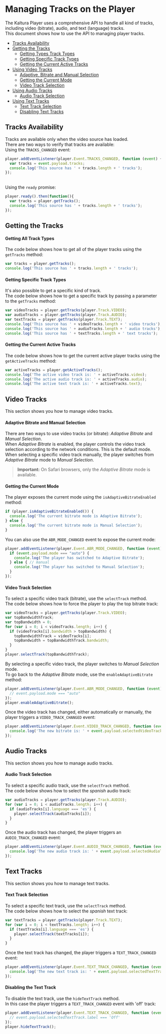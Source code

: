 # Managing Tracks on the Player

The Kaltura Player uses a comprehensive API to handle all kind of tracks, including video (bitrate), audio, and text (language) tracks.
<br>This document shows how to use the API to managing player tracks. 

+ [Tracks Availability](#tracks-availability)
+ [Getting the Tracks](#getting-the-tracks)
    * [Getting Types Track Types](#getting-all-track-types)
    * [Getting Specific Track Types](#getting-specific-track-types)
    * [Getting the Current Active Tracks](#getting-the-current-active-tracks)
+ [Using Video Tracks](#video-tracks)
    * [Adaptive, Bitrate and Manual Selection](#adaptive-bitrate-and-manual-selection)
    * [Getting the Current Mode](#getting-the-current-mode)
    * [Video Track Selection](#video-track-selection)
+ [Using Audio Tracks](#audio-tracks)
    * [Audio Track Selection](#audio-track-selection)
+ [Using Text Tracks](#text-tracks)
    * [Text Track Selection](#text-track-selection)
    * [Disabling Text Tracks](#disable-text-track) 

## Tracks Availability
Tracks are available only when the video source has loaded.
<br>There are two ways to verify that tracks are available:
<br>Using the `TRACKS_CHANGED` event: 
```javascript
player.addEventListener(player.Event.TRACKS_CHANGED, function (event) {
  var tracks = event.payload.tracks;
  console.log('This source has ' + tracks.length + ' tracks');
});
```
<br>Using the `ready` promise:
```javascript
player.ready().then(function(){
  var tracks = player.getTracks();
  console.log('This source has ' + tracks.length + ' tracks');
});
```
## Getting the Tracks 
#### Getting All Track Types
The code below shows how to get all of the player tracks using the `getTracks` method:
```javascript
var tracks = player.getTracks();
console.log('This source has ' + tracks.length + ' tracks');
```

#### Getting Specific Track Types
It's also possible to get a specific kind of track.
<br>The code below shows how to get a specific track by passing a parameter to the `getTracks` method:
```javascript
var videoTracks = player.getTracks(player.Track.VIDEO);
var audioTracks = player.getTracks(player.Track.AUDIO);
var textTracks = player.getTracks(player.Track.TEXT);
console.log('This source has ' + videoTracks.length + ' video tracks');
console.log('This source has ' + audioTracks.length + ' audio tracks');
console.log('This source has ' + textTracks.length + ' text tracks');
```

#### Getting the Current Active Tracks
The code below shows how to get the current active player tracks using the `getActiveTracks` method:
```javascript
var activeTracks = player.getActiveTracks();
console.log('The active video track is: ' + activeTracks.video);
console.log('The active audio track is: ' + activeTracks.audio);
console.log('The active text track is: ' + activeTracks.text);
```

## Video Tracks
This section shows you how to manage video tracks.

#### Adaptive Bitrate and Manual Selection
There are two ways to use video tracks (or bitrate): *Adaptive Bitrate* and *Manual Selection*.
<br>When *Adaptive Bitrate* is enabled, the player controls the video track selection according to the network conditions. This is the default mode.
<br>When selecting a specific video track manually, the player switches from *Adaptive Bitrate* mode to *Manual Selection*.

>**Important:** On Safari browsers, only the *Adaptive Bitrate* mode is available.

#### Getting the Current Mode
The player exposes the current mode using the `isAdaptiveBitrateEnabled` method:
```javascript
if (player.isAdaptiveBitrateEnabled()) {
  console.log('The current bitrate mode is Adaptive Bitrate');
} else {
  console.log('The current bitrate mode is Manual Selection');
}
```
You can also use the `ABR_MODE_CHANGED` event to expose the current mode:
```javascript
player.addEventListener(player.Event.ABR_MODE_CHANGED, function (event) {
  if (event.payload.mode === "auto") {
    console.log('The player has switched to Adaptive Bitrate');
  } else { // manual
    console.log('The player has switched to Manual Selection');
  }
});
```
#### Video Track Selection
To select a specific video track (bitrate), use the `selectTrack` method.
<br>The code below shows how to force the player to play the top bitrate track:
```javascript
var videoTracks = player.getTracks(player.Track.VIDEO);
var topBandwidthTrack;
var topBandwidth = 0;
for (var i = 0; i < videoTracks.length; i++) {
  if (videoTracks[i].bandwidth > topBandwidth) {
    topBandwidthTrack = videoTracks[i];
    topBandwidth = topBandwidthTrack.bandwidth;
  }
}
player.selectTrack(topBandwidthTrack);
```
By selecting a specific video track, the player switches to *Manual Selection* mode.
<br>To go back to the *Adaptive Bitrate* mode, use the `enableAdaptiveBitrate` method:
```javascript
player.addEventListener(player.Event.ABR_MODE_CHANGED, function (event) {
  // event.payload.mode === "auto"
});
player.enableAdaptiveBitrate();
```
Once the video track has changed, either automatically or manually, the player triggers a `VIDEO_TRACK_CHANGED` event:
```javascript
player.addEventListener(player.Event.VIDEO_TRACK_CHANGED, function (event) {
  console.log('The new bitrate is: ' + event.payload.selectedVideoTrack.bandwidth);
});
```
## Audio Tracks
This section shows you how to manage audio tracks.

#### Audio Track Selection
To select a specific audio track, use the `selectTrack` method.
<br>The code below shows how to select the *spanish* audio track:
```javascript
var audioTracks = player.getTracks(player.Track.AUDIO);
for (var i = 0; i < audioTracks.length; i++) {
  if (audioTracks[i].language === 'es') {
    player.selectTrack(audioTracks[i]);
  }
}
```
Once the audio track has changed, the player triggers an `AUDIO_TRACK_CHANGED` event:
```javascript
player.addEventListener(player.Event.AUDIO_TRACK_CHANGED, function (event) {
  console.log('The new audio track is: ' + event.payload.selectedAudioTrack.label);
});
```

## Text Tracks
This section shows you how to manage text tracks.

#### Text Track Selection
To select a specific text track, use the `selectTrack` method.
<br>The code below shows how to select the *spanish* text track:
```javascript
var textTracks = player.getTracks(player.Track.TEXT);
for (var i = 0; i < textTracks.length; i++) {
  if (textTracks[i].language === 'es') {
    player.selectTrack(textTracks[i]);
  }
}
```
Once the text track has changed, the player triggers a `TEXT_TRACK_CHANGED` event:
```javascript
player.addEventListener(player.Event.TEXT_TRACK_CHANGED, function (event) {
  console.log('The new text track is: ' + event.payload.selectedTextTrack.label);
});
```
#### Disabling the Text Track
To disable the text track, use the `hideTextTrack` method.
<br>In this case the player triggers a `TEXT_TRACK_CHANGED` event with 'off' track:
```javascript
player.addEventListener(player.Event.TEXT_TRACK_CHANGED, function (event) {
  // event.payload.selectedTextTrack.label === 'Off'
});
player.hideTextTrack();
```
